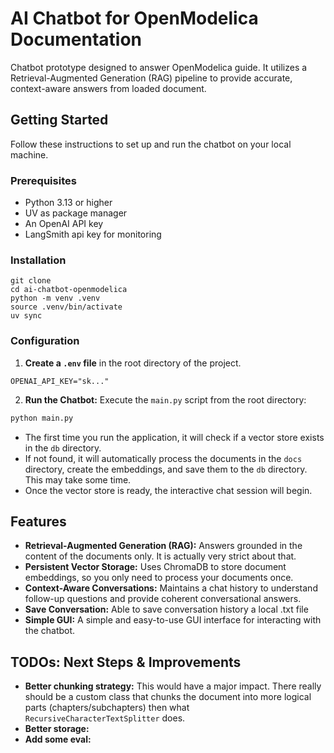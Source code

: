 # AI Chatbot for OpenModelica Documentation

Chatbot prototype designed to answer OpenModelica guide. It utilizes a Retrieval-Augmented Generation (RAG) pipeline to provide accurate, context-aware answers from loaded document.

## Getting Started

Follow these instructions to set up and run the chatbot on your local machine.

### Prerequisites

- Python 3.13 or higher
- UV as package manager
- An OpenAI API key
- LangSmith api key for monitoring

### Installation

```
git clone 
cd ai-chatbot-openmodelica
python -m venv .venv 
source .venv/bin/activate 
uv sync
```

### Configuration

1.  **Create a `.env` file** in the root directory of the project.
```
OPENAI_API_KEY="sk..."
```

2.  **Run the Chatbot:**
Execute the `main.py` script from the root directory:
```bash
python main.py
```

- The first time you run the application, it will check if a vector store exists in the `db` directory.
- If not found, it will automatically process the documents in the `docs` directory, create the embeddings, and save them to the `db` directory. This may take some time.
- Once the vector store is ready, the interactive chat session will begin.

## Features

- **Retrieval-Augmented Generation (RAG):**  Answers grounded in the content of the documents only. It is actually very strict about that.
- **Persistent Vector Storage:** Uses ChromaDB to store document embeddings, so you only need to process your documents once.
- **Context-Aware Conversations:** Maintains a chat history to understand follow-up questions and provide coherent conversational answers.
- **Save Conversation:** Able to save conversation history a local .txt file 
- **Simple GUI:** A simple and easy-to-use GUI interface for interacting with the chatbot.


## TODOs: Next Steps & Improvements
- **Better chunking strategy:** This would have a major impact. There really should be a custom class that chunks the document into more logical parts (chapters/subchapters) then what `RecursiveCharacterTextSplitter` does.
- **Better storage:**
- **Add some eval:**



